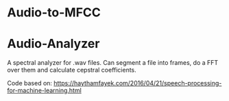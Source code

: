 # Audio-to-MFCC
# Audio-Analyzer

A spectral analyzer for .wav files. Can segment a file into frames, do a FFT over them and calculate
cepstral coefficients. 


Code based on: https://haythamfayek.com/2016/04/21/speech-processing-for-machine-learning.html
